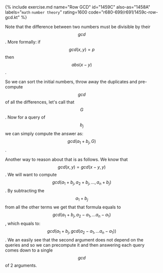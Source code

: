 {% include exercise.md name="Row GCD" id="1459C" also-as="1458A" labels="`math` `number theory`" rating=1600 code="r680-699/r691/1459c-row-gcd.kt" %}

Note that the difference between two numbers must be divisible by their $$gcd$$.  More formally: if $$gcd(x, y) = p$$ then $$abs(x-y) % p == 0$$.

So we can sort the initial numbers, throw away the duplicates and pre-compute $$gcd$$ of all the differences, let's call that $$G$$.  Now for a query of $$b_j$$ we can simply compute the answer as: $$gcd(a_1+b_j, G)$$.

Another way to reason about that is as follows.  We know that $$gcd(x, y) = gcd(x-y, y)$$.  We will want to compute $$gcd(a_1 + b_j, a_2+b_j, \ldots, a_n + b_j)$$.  By subtracting the $$a_1+b_j$$ from all the other terms we get that that formula equals to $$gcd(a_1 + b_j, a_2 - a_1, \ldots a_n - a_1)$$, which equals to: $$gcd(a_1 + b_j, gcd(a_2 - a_1, \ldots a_n - a_1))$$. We an easily see that the second argument does not depend on the queries and so we can precompute it and then answering each query comes down to a single $$gcd$$ of 2 arguments.
